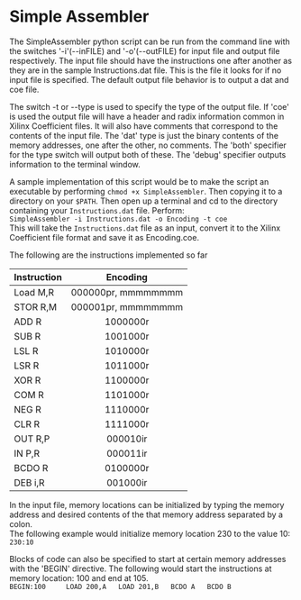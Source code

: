 Simple Assembler
=================

The SimpleAssembler python script can be run from the command line with the switches '-i'(--inFILE) and '-o'(--outFILE) for input file and output file respectively. The input file should have the instructions one after another as they are in the sample Instructions.dat file. This is the file it looks for if no input file is specified. The default output file behavior is to output a dat and coe file. 

The switch -t or --type is used to specify the type of the output file. If 'coe' is used the output file will have a header and radix information common in Xilinx Coefficient files. It will also have comments that correspond to the contents of the input file. The 'dat' type is just the binary contents of the memory addresses, one after the other, no comments. The 'both' specifier for the type switch will output both of these. The 'debug' specifier outputs information to the terminal window.

A sample implementation of this script would be to make the script an executable by performing `chmod +x SimpleAssembler`. Then copying it to a directory on your `$PATH`. Then open up a terminal and cd to the directory containing your `Instructions.dat` file. Perform:  
`SimpleAssembler -i Instructions.dat -o Encoding -t coe`  
This will take the `Instructions.dat` file as an input, convert it to the Xilinx Coefficient file format and save it as Encoding.coe.

The following are the instructions implemented so far

|Instruction | Encoding          |
|------------|:-----------------:|
|Load M,R 	 |000000pr, mmmmmmmm |
|STOR R,M 	 |000001pr, mmmmmmmm |
|ADD R 		 |1000000r           |  
|SUB R 		 |1001000r           | 
|LSL R 		 |1010000r           |  
|LSR R 		 |1011000r           |  
|XOR R 		 |1100000r           | 
|COM R 		 |1101000r           | 
|NEG R 		 |1110000r           |  
|CLR R 		 |1111000r           | 
|OUT R,P 	 |000010ir           | 
|IN P,R 	 |000011ir           | 
|BCDO R      |0100000r           | 
|DEB i,R     |001000ir 			 |


In the input file, memory locations can be initialized by typing the memory address and desired contents of the that memory address separated by a colon.  
The following example would initialize memory location 230 to the value 10:  
`230:10`

Blocks of code can also be specified to start at certain memory addresses with the 'BEGIN' directive. The following would start the instructions at memory location: 100 and end at 105.  
`BEGIN:100    
LOAD 200,A  
LOAD 201,B  
BCDO A  
BCDO B`

